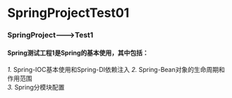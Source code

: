 # SpringProjectTest01
### SpringProject--->Test1  
#### Spring测试工程1是Spring的基本使用，其中包括：  
*1.* Spring-IOC基本使用和Spring-DI依赖注入
*2.* Spring-Bean对象的生命周期和作用范围  
*3.* Spring分模块配置
